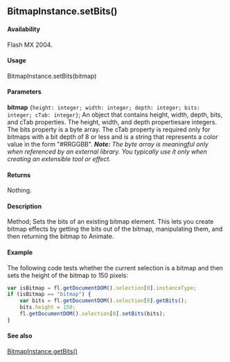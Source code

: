 ## BitmapInstance.setBits()

#### Availability

Flash MX 2004.

#### Usage

BitmapInstance.setBits(bitmap)

#### Parameters

**bitmap** `{height: integer; width: integer; depth: integer; bits: integer; cTab: integer}`; An object that contains height, width, depth, bits, and cTab properties. The height, width, and depth propertiesare integers. The bits property is a byte array. The cTab property is required only for bitmaps with a bit depth of 8 or less and is a string that represents a color value in the form "\#RRGGBB".
***Note:** The byte array is meaningful only when referenced by an external library. You typically use it only when creating an extensible tool or effect.*

#### Returns

Nothing.

#### Description

Method; Sets the bits of an existing bitmap element. This lets you create bitmap effects by getting the bits out of the bitmap, manipulating them, and then returning the bitmap to Animate.

#### Example

The following code tests whether the current selection is a bitmap and then sets the height of the bitmap to 150 pixels:

```javascript
var isBitmap = fl.getDocumentDOM().selection[0].instanceType;
if (isBitmap == "bitmap") {
    var bits = fl.getDocumentDOM().selection[0].getBits();
    bits.height = 150;
    fl.getDocumentDOM().selection[0].setBits(bits);
} 
```

#### See also

[BitmapInstance.getBits()](../BitmapInstance_object/BitmapInstance.md)
